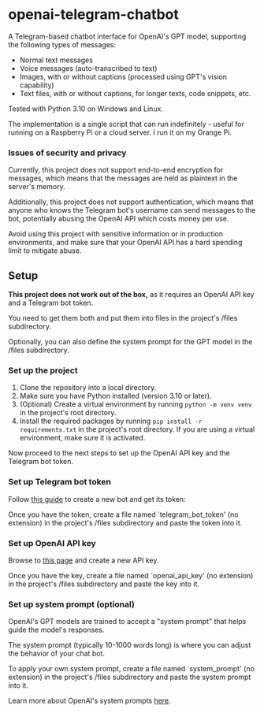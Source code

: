 # openai-telegram-chatbot
A Telegram-based chatbot interface for OpenAI's GPT model, supporting the following types of messages:
- Normal text messages
- Voice messages (auto-transcribed to text)
- Images, with or without captions (processed using GPT's vision capability)
- Text files, with or without captions, for longer texts, code snippets, etc.

Tested with Python 3.10 on Windows and Linux.

The implementation is a single script that can run indefinitely - useful for running on a Raspberry Pi or a cloud server. I run it on my Orange Pi.

### Issues of security and privacy
Currently, this project does not support end-to-end encryption for messages, which means that the messages are held as plaintext in the server's memory.

Additionally, this project does not support authentication, which means that anyone who knows the Telegram bot's username can send messages to the bot, potentially abusing the OpenAI API which costs money per use.

Avoid using this project with sensitive information or in production environments, and make sure that your OpenAI API has a hard spending limit to mitigate abuse.


## Setup
**This project does not work out of the box,** as it requires an OpenAI API key and a Telegram bot token.

You need to get them both and put them into files in the project's /files subdirectory.

Optionally, you can also define the system prompt for the GPT model in the /files subdirectory.

### Set up the project
1. Clone the repository into a local directory.
2. Make sure you have Python installed (version 3.10 or later).
3. (Optional) Create a virtual environment by running `python -m venv venv` in the project's root directory.
4. Install the required packages by running `pip install -r requirements.txt` in the project's root directory. If you are using a virtual environment, make sure it is activated.

Now proceed to the next steps to set up the OpenAI API key and the Telegram bot token.

### Set up Telegram bot token
Follow [this guide](https://core.telegram.org/bots/features#botfather) to create a new bot and get its token: 

Once you have the token, create a file named `telegram_bot_token' (no extension) in the project's /files subdirectory and paste the token into it.

### Set up OpenAI API key
Browse to [this page](https://platform.openai.com/api-keys) and create a new API key.

Once you have the key, create a file named `openai_api_key' (no extension) in the project's /files subdirectory and paste the key into it.

### Set up system prompt (optional)
OpenAI's GPT models are trained to accept a "system prompt" that helps guide the model's responses.

The system prompt (typically 10-1000 words long) is where you can adjust the behavior of your chat bot.

To apply your own system prompt, create a file named `system_prompt' (no extension) in the project's /files subdirectory and paste the system prompt into it.

Learn more about OpenAI's system prompts [here](https://platform.openai.com/docs/guides/prompt-engineering/six-strategies-for-getting-better-results).
